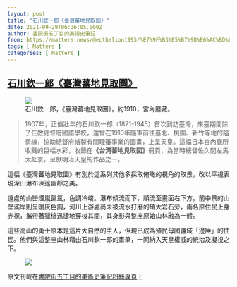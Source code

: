 ```yaml
---
layout: post
title: "石川欽一郎《臺灣蕃地見取圖》"
date: 2021-09-29T06:36:05.000Z
author: 書院街五丁目的美術史筆記
from: https://matters.news/@ecthelion1993/%E7%9F%B3%E5%B7%9D%E6%AC%BD%E4%B8%80%E9%83%8E-%E8%87%BA%E7%81%A3%E8%95%83%E5%9C%B0%E8%A6%8B%E5%8F%96%E5%9C%96-bafyreie4mi7hgnhy6m64gsbdu5oqatoqskqcl5o5ujs7ajx4f5ywy47gaq
tags: [ Matters ]
categories: [ Matters ]
---
```

<!--1632897365000-->
[石川欽一郎《臺灣蕃地見取圖》](https://matters.news/@ecthelion1993/%E7%9F%B3%E5%B7%9D%E6%AC%BD%E4%B8%80%E9%83%8E-%E8%87%BA%E7%81%A3%E8%95%83%E5%9C%B0%E8%A6%8B%E5%8F%96%E5%9C%96-bafyreie4mi7hgnhy6m64gsbdu5oqatoqskqcl5o5ujs7ajx4f5ywy47gaq)
------

<div>
<figure class="image"><img src="https://assets.matters.news/embed/bc30a4c9-426a-4e1f-8473-c16dd867a653.jpeg" data-asset-id="bc30a4c9-426a-4e1f-8473-c16dd867a653" referrerpolicy="no-referrer"><figcaption><span>石川欽一郎，《臺灣蕃地見取圖》，約1910，宮內廳藏。</span></figcaption></figure><blockquote>1907年，正值壯年的石川欽一郎（1871-1945）首次到訪臺灣，來臺期間除了任教總督府國語學校，還曾在1910年隨軍前往臺北、桃園、新竹等地的隘勇線，協助總督府繪製有關理蕃事業的圖畫，上呈天皇。這幅日本宮內廳所收藏的巨幅水彩，收錄在<strong>《台湾蕃地見取図》</strong>冊頁，為當時總督佐久間左馬太赴京，呈獻明治天皇的作品之一。</blockquote><p>這幅《臺灣蕃地見取圖》有別於這系列其他多採取俯瞰的視角的取景，改以平視表現深山瀑布深邃幽靜之美。</p><p>遠處的山巒煙嵐氤氲，色調冷峻。瀑布傾流而下，順流至畫面右下方。前中景的山壁溪岸則呈暖灰色調，河川上游處尚未被流水打磨的碩大岩石旁，兩名原住民上身赤裸，攜帶著獵槍迅捷地穿梭其間，其身影與整座原始山林融為一體。</p><p>這些高山的勇士原本是這片大自然的主人，但現已成為殖民母國疆域「邊陲」的住民。他們與這整座山林藉由石川欽一郎的畫筆，一同納入天皇權威的統治及凝視之下。</p><figure class="image"><img src="https://assets.matters.news/embed/0bdc8647-b7da-4bc0-80b1-9421f3019843.jpeg" data-asset-id="0bdc8647-b7da-4bc0-80b1-9421f3019843" referrerpolicy="no-referrer"><figcaption><span></span></figcaption></figure><p>原文刊載在<a href="https://www.facebook.com/ecthelion1993" target="_blank">書院街五丁目的美術史筆記粉絲專頁</a>上</p>
</div>
